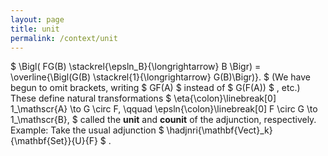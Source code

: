 ```yaml
---
layout: page
title: unit
permalink: /context/unit
---
```

$ \Bigl( FG(B) \stackrel{\epsln_B}{\longrightarrow} B \Bigr) = \overline{\Bigl(G(B) \stackrel{1}{\longrightarrow} G(B)\Bigr)}. $ (We have begun to omit brackets, writing $ GF(A) $ instead of $ G(F(A)) $ , etc.) These define natural transformations $ \eta{\colon}\linebreak[0] 1_\mathscr{A} \to G \circ F, \qquad \epsln{\colon}\linebreak[0] F \circ G \to 1_\mathscr{B}, $ called the **unit** and **counit** of the adjunction, respectively. Example: Take the usual adjunction $ \hadjnri{\mathbf{Vect}_k}{\mathbf{Set}}{U}{F} $ .

